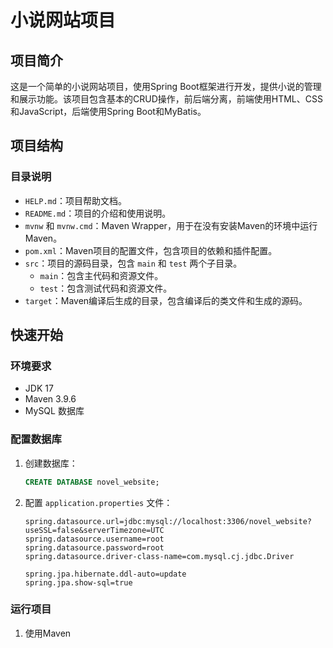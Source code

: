 # 小说网站项目

## 项目简介

这是一个简单的小说网站项目，使用Spring Boot框架进行开发，提供小说的管理和展示功能。该项目包含基本的CRUD操作，前后端分离，前端使用HTML、CSS和JavaScript，后端使用Spring Boot和MyBatis。

## 项目结构


### 目录说明

- `HELP.md`：项目帮助文档。
- `README.md`：项目的介绍和使用说明。
- `mvnw` 和 `mvnw.cmd`：Maven Wrapper，用于在没有安装Maven的环境中运行Maven。
- `pom.xml`：Maven项目的配置文件，包含项目的依赖和插件配置。
- `src`：项目的源码目录，包含 `main` 和 `test` 两个子目录。
    - `main`：包含主代码和资源文件。
    - `test`：包含测试代码和资源文件。
- `target`：Maven编译后生成的目录，包含编译后的类文件和生成的源码。

## 快速开始

### 环境要求

- JDK 17
- Maven 3.9.6
- MySQL 数据库

### 配置数据库

1. 创建数据库：
    ```sql
    CREATE DATABASE novel_website;
    ```

2. 配置 `application.properties` 文件：

    ```properties
    spring.datasource.url=jdbc:mysql://localhost:3306/novel_website?useSSL=false&serverTimezone=UTC
    spring.datasource.username=root
    spring.datasource.password=root
    spring.datasource.driver-class-name=com.mysql.cj.jdbc.Driver

    spring.jpa.hibernate.ddl-auto=update
    spring.jpa.show-sql=true
    ```

### 运行项目

1. 使用Maven
